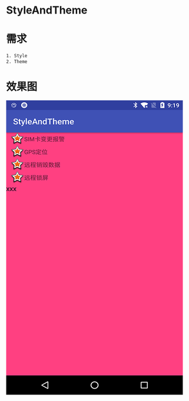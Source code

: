 # StyleAndTheme

# 需求
    1. Style
    2. Theme
    
# 效果图
![截图](https://github.com/BruceAnda/LearnAndroidDevelop/blob/master/screenshot/basic/ui/styleandtheme/pic.png)
